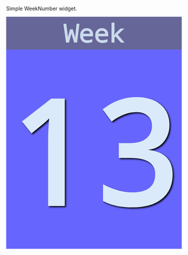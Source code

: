 Simple WeekNumber widget.

![Fancy pic of weeknumber widget](/weeknumberwidget.png?raw=true "Weeknumberwidget")